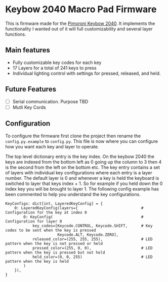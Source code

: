 # Keybow 2040 Macro Pad Firmware

This is firmware made for the [Pimoroni Keybow 2040](https://shop.pimoroni.com/products/keybow-2040). It implements the functionality I wanted out of it will full customizability and several layer functions.

## Main features

- Fully customizable key codes for each key
- 17 Layers for a total of 241 keys to press
- Individual lighting control with settings for pressed, released, and held.

## Future Features

- [ ] Serial communication. Purpose TBD
- [ ] Mutli Key Cords

## Configuration

To configure the firmware first clone the project then rename the `config.py.example` to `config.py`. This file is now where you can configure how you want each key and layer to operate.

The top level dictionary entry is the key index. On the keybow 2040 the keys are indexed from the bottom left as 0 going up the column to 3 then 4 is the second from the left on the bottom etc. The key entry contains a set of layers with individual key configurations where each entry is a layer number. The default layer is 0 and whenever a key is held the keyboard is switched to layer that keys index + 1. So for example if you held down the 0 index key you will be brought to layer 1. The following config example has been commented to help you understand the key configurations.

```python3
KeyConfigs: dict[int, LayeredKeyConfig] = {
    0: LayeredKeyConfig(layers={                            # Configuration for the key at index 0
        0: KeyConfig(                                       # Configuration for layer 0
            key_codes=[Keycode.CONTROL, Keycode.SHIFT,      # Key codes to be sent when the key is pressed
                       Keycode.ALT, Keycode.ZERO],
            released_color=(255, 255, 255),                 # LED pattern when the key is not pressed or held
            pressed_color=(255, 0, 0),                      # LED pattern when the key is pressed but not held
            held_color=(0, 0, 255)                          # LED pattern when the key is held
        )
    }),
}
```
